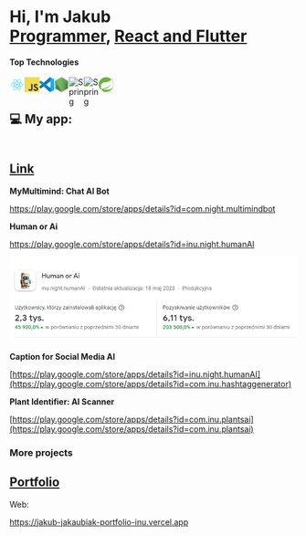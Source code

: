 <!-- ### Hi there 👋 -->
<h1>Hi, I'm Jakub <br/>
<a href="https://github.com/JakubJakubiak">Programmer</a>,
<a href="https://www.linkedin.com/in/jakub-jakubiak-793213174/">React and Flutter</a>
</a></h1>


<!-- ![Anurag's GitHub stats](https://github-readme-stats.vercel.app/api/top-langs?username=JakubJakubiak)-->



#### Top Technologies

<!-- ![![React Badge](https://img.shields.io/badge/-React-61DBFB?style=for-the-badge&labelColor=black&logo=react&logoColor=61DBFB)](#)[![Javascript Badge](https://img.shields.io/badge/-Javascript-F0DB4F?style=for-the-badge&labelColor=black&logo=javascript&logoColor=F0DB4F)](#)[![Flutter](https://img.shields.io/badge/Flutter-%2302569B.svg?style=for-the-badge&logo=Flutter&logoColor=white)](#)[![TypeScript](https://img.shields.io/badge/typescript-%23007ACC.svg?style=for-the-badge&logo=typescript&logoColor=white)](#)[![Nodejs Badge](https://img.shields.io/badge/-Nodejs-3C873A?style=for-the-badge&labelColor=black&logo=node.js&logoColor=3C873A)](#) -->


<img align="left" alt="React" width="26px" src="https://raw.githubusercontent.com/github/explore/80688e429a7d4ef2fca1e82350fe8e3517d3494d/topics/react/react.png" />

<img align="left" alt="JavaScript" width="26px" src="https://raw.githubusercontent.com/github/explore/80688e429a7d4ef2fca1e82350fe8e3517d3494d/topics/javascript/javascript.png" />

<img align="left" alt="Visual Studio Code" width="26px" src="https://raw.githubusercontent.com/github/explore/80688e429a7d4ef2fca1e82350fe8e3517d3494d/topics/visual-studio-code/visual-studio-code.png" />

<img align="left" alt="Node.js" width="26px" src="https://raw.githubusercontent.com/github/explore/80688e429a7d4ef2fca1e82350fe8e3517d3494d/topics/nodejs/nodejs.png" />

<img align="left" alt="Spring" width="26px" src="https://github.com/user-attachments/assets/1253ac20-c65c-4f24-adbf-6ac7c1e24cb1" />

<img align="left" alt="Spring" width="26px" src="https://github.com/user-attachments/assets/f570e08e-e7f6-4a03-bcb7-fb9531800a1d" />



<!--![spring-icon](https://github.com/user-attachments/assets/f570e08e-e7f6-4a03-bcb7-fb9531800a1d)<?xml version="1.0" encoding="UTF-8"?> -->
<!-- Uploaded to: SVG Repo, www.svgrepo.com, Generator: SVG Repo Mixer Tools -->
<svg width="26px" height="26px" viewBox="0 0 256 256" version="1.1" xmlns="http://www.w3.org/2000/svg" xmlns:xlink="http://www.w3.org/1999/xlink" preserveAspectRatio="xMidYMid">
    <g>
        <path d="M38.9437824,35.879008 C89.5234256,-13.1200214 170.398168,-11.8028432 219.397197,39.0402357 C224.929346,31.6640377 229.671187,23.4975328 233.095851,15.0675923 C249.165425,64.0666217 258.912543,105.162582 255.224444,137.038295 C253.380395,163.90873 242.842969,189.725423 225.456217,210.273403 C180.145286,264.014274 99.53398,270.863601 45.7931091,225.55267 L45.7931091,225.55267 L44.765,224.638 L44.7103323,224.601984 C44.5420247,224.484832 44.376007,224.362668 44.2124952,224.235492 C43.7219599,223.853965 43.2765312,223.438607 42.8762093,222.995252 L42.732,222.831 L41.0512675,221.3377 C39.4121124,219.93271 37.7729573,218.52772 36.3188215,216.93771 L35.7825547,216.332423 C-13.2164747,165.752779 -11.6358609,84.8780374 38.9437824,35.879008 Z M57.9111486,207.375611 C53.169307,203.687512 46.3199803,204.214383 42.6318814,208.956225 C39.3888978,213.125775 39.4048731,218.924805 42.6798072,222.771269 L42.732,222.831 L44.765,224.638 L44.9644841,224.773953 C49.5691585,227.80174 55.7644273,227.175885 59.2982065,222.896387 L59.4917624,222.654878 C63.1798614,217.913037 62.3895545,211.06371 57.9111486,207.375611 Z M231.778672,28.2393744 C218.60689,55.9001168 185.940871,76.9749681 157.753257,83.5608592 C131.146257,89.8833146 107.963921,84.6146018 83.4644059,94.0982849 C27.6160498,115.436572 28.6697923,181.822354 59.2283268,196.838185 L59.2283268,196.838185 L61.0723763,197.891928 C61.0723763,197.891928 83.1456487,193.50309 104.973663,187.707242 L106.843514,187.207079 C115.561826,184.857554 124.138869,182.296538 131.146257,179.714869 C167.500376,166.279651 207.542593,133.08676 220.714375,94.6251562 C213.865049,134.667374 179.35498,173.392413 144.84491,191.042601 C126.404416,200.526284 112.178891,202.633769 81.883792,213.171195 C78.195693,214.488373 75.297901,215.805551 75.297901,215.805551 C75.6675607,215.754564 76.0372203,215.70481 76.4060145,215.65629 L77.1421925,215.560893 L77.1421925,215.560893 L77.8745239,215.468787 C84.5652297,214.639554 90.5771682,214.224938 90.5771682,214.224938 C133.517178,212.117452 200.956702,226.342977 232.305544,184.45671 C264.444692,141.780136 246.531068,72.7599979 231.778672,28.2393744 Z" fill="#6DB33F">

</path>
        <path d="M57.9111486,207.375611 C62.3895545,211.06371 63.1798614,217.913037 59.4917624,222.654878 C55.8036635,227.39672 48.9543368,227.923591 44.2124952,224.235492 C39.4706537,220.547393 38.9437824,213.698066 42.6318814,208.956225 C46.3199803,204.214383 53.169307,203.687512 57.9111486,207.375611 Z M231.778672,28.2393744 C246.531068,72.7599979 264.444692,141.780136 232.305544,184.45671 C200.956702,226.342977 133.517178,212.117452 90.5771682,214.224938 C90.5771682,214.224938 84.5652297,214.639554 77.8745239,215.468787 L77.1421925,215.560893 C76.5300999,215.63902 75.9140004,215.720572 75.297901,215.805551 C75.297901,215.805551 78.195693,214.488373 81.883792,213.171195 C112.178891,202.633769 126.404416,200.526284 144.84491,191.042601 C179.35498,173.392413 213.865049,134.667374 220.714375,94.6251562 C207.542593,133.08676 167.500376,166.279651 131.146257,179.714869 C106.119871,188.935116 61.0723763,197.891928 61.0723763,197.891928 L59.2283268,196.838185 C28.6697923,181.822354 27.6160498,115.436572 83.4644059,94.0982849 C107.963921,84.6146018 131.146257,89.8833146 157.753257,83.5608592 C185.940871,76.9749681 218.60689,55.9001168 231.778672,28.2393744 Z" fill="#FFFFFF">

</path>
    </g>
</svg>

<br />






<h2>💻 My app:</h2>
<!-- ![Anurag's GitHub stats](https://raw.githubusercontent.com/JakubJakubiak/jsonList/main/images/emojibest_com_AnimatedSticker.gif) -->



<h2><br/>
<a href="https://play.google.com/store/apps/details?id=com.night.multimindbot">Link</a>
</h2>
<b>MyMultimind: Chat AI Bot</b>

https://play.google.com/store/apps/details?id=com.night.multimindbot

<!-- !![photo](https://play-lh.googleusercontent.com/-WZofHSZ1X-CON8g-ZAOagOrStGFWACxdmqpj1xlo8bTIpJmd1TiUO5PSkgkLBkWZFfU=w720-h560-rw)
![photo](https://play-lh.googleusercontent.com/9FSvr1BEY8WrSr3lcj-qc8nPhkLR67V5jG8R9PsWP_cooJHnn0DVzXsACbJvU_E_rUo=w720-h560-rw)
<!-- ![photo](https://play-lh.googleusercontent.com/Cnm-XsgJ__v7IRytwbJ12DG55WKw9EtKi50vA_Kv69OKzk4GXO-ZLdrD5M6fRHTW_bs=w720-h560-rw) -->
<b>Human or Ai</b>
<!-- <b>Human or Ai</b> -->
https://play.google.com/store/apps/details?id=inu.night.humanAI</b>

![photo](https://raw.githubusercontent.com/JakubJakubiak/Programing_Story/main/png/Human_or_Ai_success.png)</b>

<b>Caption for Social Media AI</b>
<!-- <b>Human or Ai</b> -->
[https://play.google.com/store/apps/details?id=inu.night.humanAI](https://play.google.com/store/apps/details?id=com.inu.hashtaggenerator)</b>


<b>Plant Identifier: AI Scanner</b>

[https://play.google.com/store/apps/details?id=com.inu.plantsai](https://play.google.com/store/apps/details?id=com.inu.plantsai)</b>





<!-- !
![photo](https://play-lh.googleusercontent.com/1_pIdn7seSMs1cliQVh6t69AGAT7xJxYWGOeH54x1zKfSz8snSyZmN43CNDuXbh-RjjH=w720-h560-rw)
![photo](https://play-lh.googleusercontent.com/VolEnn3CKhDGTmqWvgxerkRGEtLJEjuNisPdk_QAZyKPjWJYNCAi_xv6L6QVJ4HaDR0=w720-h560-rw)
 -->
<h3>
<b>More projects</b>
</h3>



<h2>
<a href="https://jakub-jakaubiak-portfolio-inu.vercel.app">Portfolio</a>
</h2>

Web:

https://jakub-jakaubiak-portfolio-inu.vercel.app

<!-- !
<h2>
<a href="https://github.com/JakubJakubiak/Programing_Story">Programing_Story</a>
</h2>

https://github.com/JakubJakubiak/Programing_Story
 -->

<!--
**JakubJakubiak/JakubJakubiak** is a ✨ _special_ ✨ repository because its `README.md` (this file) appears on your GitHub profile.
<h1>Hi, I'm Jakub <br/>
<a href="https://play.google.com/store/apps/details?id=inu.night.qizelogo">APK</a>,
</a></h1>


![photo]([https://user-images.githubusercontent.com/34916730/87888249-f91c3000-ca2b-11ea-82b9-456ce838f444.png](https://play-lh.googleusercontent.com/G6syde95yo0-gbNl-nX51K_TW-JRjTgIHCEj2WVA73vleSFSqQblAUPC-CShtrR5IA=w2560-h1440-rw)

Here are some ideas to get you started:

- 🔭 I’m currently working on ...
- 🌱 I’m currently learning ...
- 👯 I’m looking to collaborate on ...
- 🤔 I’m looking for help with ...
- 💬 Ask me about ...
- 📫 How to reach me: ...
- 😄 Pronouns: ...
- ⚡ Fun fact: ...
-->
